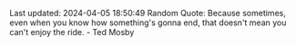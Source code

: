 Last updated: 2024-04-05 18:50:49
Random Quote: Because sometimes, even when you know how something's gonna end, that doesn't mean you can't enjoy the ride. - Ted Mosby